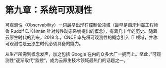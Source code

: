 # 第九章：系统可观测性

可观测性（Observability）一词最早出现在控制论领域（最早是匈牙利裔工程师鲁 Rudolf E. Kálmán 针对线性动态系统提出的概念），有着几十年的历史。随着云原生时代的到来，2018 年，CNCF 率先将可观测性的概念引入 IT 领域，并称可观测性是云原生时代必须具备的能力。

从生产所需到概念发声，加之包括 Google 在内的众多大厂一拥而上。至此，”可观测性“逐渐取代”监控“，成为云原生技术领域最热门的话题之一。